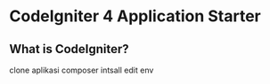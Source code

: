 # CodeIgniter 4 Application Starter

## What is CodeIgniter?

clone aplikasi
composer intsall
edit env

